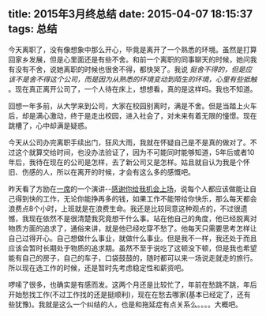 title: 2015年3月终总结
date: 2015-04-07 18:15:37
tags: 总结
---
今天离职了，没有像想象中那么开心，毕竟是离开了一个熟悉的环境。虽然是打算回家乡发展，但是心里面还是有些不舍。和前一个离职的同事聊天的时候，她问我有没有不舍，说她离职的时候也很舍不得，都快哭了。我说 *挺舍不得的，但是应该不是舍不得这个公司，而是因为从熟悉的环境变动到陌生的环境，心里有些抵触* 。现在真正离开公司了，一个人待在床上，想想看，真的是这样吗。我也不知道。

回想一年多前，从大学来到公司，大家在校园别离时，满是不舍。但是当踏上火车后，却是满心激动，终于是走出校园，进入社会了，对未来有着无限的憧憬。现在跳槽了，心中却满是疑惑。  

今天从公司办完离职手续出门，狂风大雨，我就在怀疑自己是不是真的做对了。不过这个就算交给时间，也没办法验证了，因为不可能同时能够知道，5年后或者10年后，我待在现在的公司是怎样，去了新公司又是怎样。姑且就自认为我是个怀旧、伤感的人，所以在离开的时候，才会有这么多的感慨吧。  

昨天看了方励在[一席](http://yixi.tv/ "")的一个演讲--[感谢你给我机会上场](http://www.letv.com/ptv/vplay/21524422.html "")，说每个人都应该做能让自己得到快的工作，无论你能挣再多的钱，如果工作不能带给你快乐，那么每天都会浪费点8个小时，上班就是在浪费生命。我还是比较同意这种观点的，不过很遗憾，我现在依然不是很清楚我究竟想干什么事。站在他自己的角度，他已经脱离对物质方面的追求了，通俗来讲，就是他已经吃穿不愁了。他每天只需要思考怎样让自己过得开心。自己想做什么事业，就做什么事业。但是我不一样，我还处于而且应该会暂时长期处于物质的追求期。虽然不至于说吃了这顿没下顿，但是我也希望能有自己的房子，自己的车子，口袋鼓鼓的，随时都可以来一场说走就走的旅行。所以现在选工作的时候，还是暂时先考虑稳定性和薪资吧。  

啰嗦了很多，也确实是有感而发。这两个月还是比较忙了，年前在愁跳不跳，年后开始愁找工作(不过工作找的还是挺顺利)，现在在愁去哪家(基本已经定了，还有些犹豫)。我就是这么一个纠结的人，也是和拖延症有点关系么。。。。大概吧。